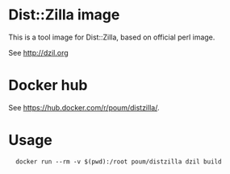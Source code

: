 # Dist::Zilla image

This is a tool image for Dist::Zilla, based on official perl image.

See http://dzil.org

# Docker hub

See https://hub.docker.com/r/poum/distzilla/.

# Usage

```
  docker run --rm -v $(pwd):/root poum/distzilla dzil build 
```

